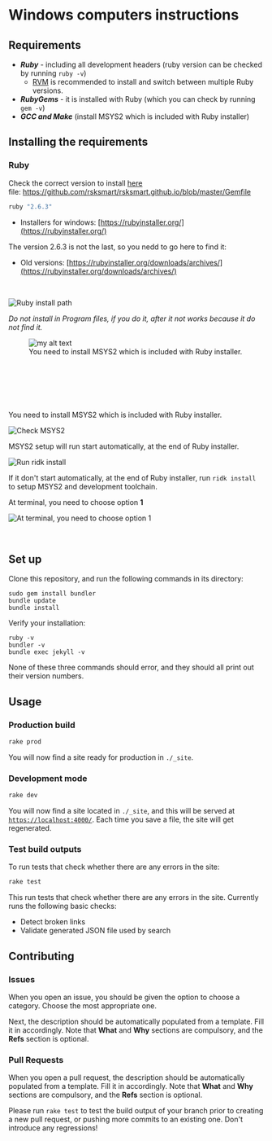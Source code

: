 # Windows computers instructions

## Requirements

- ***Ruby*** - including all development headers (ruby version can be checked by running `ruby -v`)
  - [RVM](https://rvm.io/) is recommended to install and switch between multiple Ruby versions.
- ***RubyGems*** - it is installed with Ruby (which you can check by running `gem -v`)
- ***GCC and Make*** (install MSYS2 which is included with Ruby installer)


## Installing the requirements

### Ruby
Check the correct version to install [here](https://github.com/rsksmart/rsksmart.github.io/blob/master/Gemfile)<br/>
file: https://github.com/rsksmart/rsksmart.github.io/blob/master/Gemfile

```ruby version
ruby "2.6.3"
```

- Installers for windows: [https://rubyinstaller.org/](https://rubyinstaller.org/)

The version 2.6.3 is not the last, so you nedd to go here to find it:
- Old versions: [https://rubyinstaller.org/downloads/archives/](https://rubyinstaller.org/downloads/archives/)


 &nbsp;


![Ruby install path](https://github.com/solangegueiros/test/blob/feature/WindowsSetupInstructions/assets/img/windowsInstall/windowsInstall-01.png)

*Do not install in Program files, if you do it, after it not works because it do not find it.*

<figure>
  <img src="https://github.com/solangegueiros/test/blob/feature/WindowsSetupInstructions/assets/img/windowsInstall/windowsInstall-02.png" alt="my alt text"/>
  <figcaption>You need to install MSYS2 which is included with Ruby installer.</figcaption>
</figure>


&nbsp;

&nbsp;

&nbsp;

You need to install MSYS2 which is included with Ruby installer.

![Check MSYS2](https://github.com/solangegueiros/test/blob/feature/WindowsSetupInstructions/assets/img/windowsInstall/windowsInstall-02.png)

MSYS2 setup will run start automatically, at the end of Ruby installer.

![Run ridk install](https://github.com/solangegueiros/test/blob/feature/WindowsSetupInstructions/assets/img/windowsInstall/windowsInstall-03.png)

If it don't start automatically, at the end of Ruby installer, run `ridk install` to setup MSYS2 and development toolchain. 


At terminal, you need to choose option **1**

![At terminal, you need to choose option **1**](https://github.com/solangegueiros/test/blob/feature/WindowsSetupInstructions/assets/img/windowsInstall/windowsInstall-04.png)


&nbsp;

## Set up

Clone this repository, and run the following commands in its directory:

```shell
sudo gem install bundler
bundle update
bundle install
```

Verify your installation:

```shell
ruby -v
bundler -v
bundle exec jekyll -v
```

None of these three commands should error,
and they should all print out their version numbers.

## Usage

### Production build

```bash
rake prod
```

You will now find a site ready for production in `./_site`.

### Development mode

```bash
rake dev
```

You will now find a site located in `./_site`,
and this will be served at [`https://localhost:4000/`](https://localhost:4000/).
Each time you save a file, the site will get regenerated.

### Test build outputs

To run tests that check whether there are any errors in the site:

```bash
rake test
```

This run tests that check whether there are any errors in the site.
Currently runs the following basic checks:

- Detect broken links
- Validate generated JSON file used by search

## Contributing

### Issues

When you open an issue, you should be given the option to choose a category.
Choose the most appropriate one.

Next, the description should be automatically populated from a template.
Fill it in accordingly. Note that **What** and **Why** sections are compulsory, and the **Refs** section is optional.

### Pull Requests

When you open a pull request, the description should be automatically populated
from a template. Fill it in accordingly. Note that **What** and **Why** sections are compulsory, and the **Refs** section is optional.

Please run `rake test` to test the build output of your branch prior to
creating a new pull request, or pushing more commits to an existing one.
Don't introduce any regressions!
